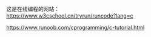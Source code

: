 这是在线编程的网站：    
https://www.w3cschool.cn/tryrun/runcode?lang=c    

https://www.runoob.com/cprogramming/c-tutorial.html
